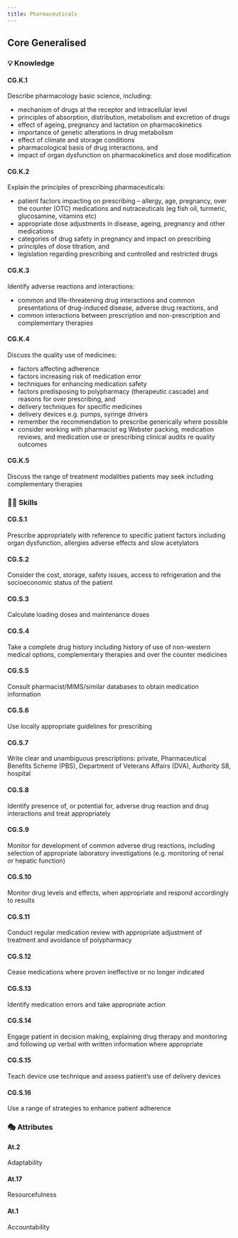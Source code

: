 ```yaml
---
title: Pharmaceuticals
---
```


## Core Generalised

### 💡 Knowledge

#### CG.K.1

Describe pharmacology basic science, including:
- mechanism of drugs at the receptor and intracellular level 
- principles of absorption, distribution, metabolism and excretion of drugs
- effect of ageing, pregnancy and lactation on pharmacokinetics
- importance of genetic alterations in drug metabolism
- effect of climate and storage conditions
- pharmacological basis of drug interactions, and
- impact of organ dysfunction on pharmacokinetics and dose modification

#### CG.K.2

Explain the principles of prescribing pharmaceuticals:
- patient factors impacting on prescribing – allergy, age, pregnancy, over the counter (OTC) medications and nutraceuticals (eg fish oil, turmeric, glucosamine, vitamins etc) 
- appropriate dose adjustments in disease, ageing, pregnancy and other medications
- categories of drug safety in pregnancy and impact on prescribing
- principles of dose titration, and
- legislation regarding prescribing and controlled and restricted drugs

#### CG.K.3

Identify adverse reactions and interactions:
- common and life-threatening drug interactions and common presentations of drug-induced disease, adverse drug reactions, and
- common interactions between prescription and non-prescription and complementary therapies

#### CG.K.4

Discuss the quality use of medicines:
- factors affecting adherence
- factors increasing risk of medication error
- techniques for enhancing medication safety
- factors predisposing to polypharmacy (therapeutic cascade) and reasons for over prescribing, and
- delivery techniques for specific medicines
- delivery devices e.g. pumps, syringe drivers
- remember the recommendation to prescribe generically where possible
- consider working with pharmacist eg Webster packing, medication reviews, and medication use or prescribing clinical audits re quality outcomes

#### CG.K.5

Discuss the range of treatment modalities patients may seek including complementary therapies

### 🤹‍♀️ Skills

#### CG.S.1

Prescribe appropriately with reference to specific patient factors including organ dysfunction, allergies adverse effects and slow acetylators

#### CG.S.2

Consider the cost, storage, safety issues, access to refrigeration and the socioeconomic status of the patient 

#### CG.S.3

Calculate loading doses and maintenance doses 

#### CG.S.4

Take a complete drug history including history of use of non-western medical options, complementary therapies and over the counter medicines 

#### CG.S.5

Consult pharmacist/MIMS/similar databases to obtain medication information 

#### CG.S.6

Use locally appropriate guidelines for prescribing 

#### CG.S.7

Write clear and unambiguous prescriptions: private, Pharmaceutical Benefits Scheme (PBS), Department of Veterans Affairs (DVA), Authority S8, hospital 

#### CG.S.8

Identify presence of, or potential for, adverse drug reaction and drug interactions and treat appropriately 

#### CG.S.9

Monitor for development of common adverse drug reactions, including selection of appropriate laboratory investigations (e.g. monitoring of renal or hepatic function)

#### CG.S.10

Monitor drug levels and effects, when appropriate and respond accordingly to results

#### CG.S.11

Conduct regular medication review with appropriate adjustment of treatment and avoidance of polypharmacy 

#### CG.S.12

Cease medications where proven ineffective or no longer indicated 

#### CG.S.13

Identify medication errors and take appropriate action

#### CG.S.14

Engage patient in decision making, explaining drug therapy and monitoring and following up verbal with written information where appropriate

#### CG.S.15

Teach device use technique and assess patient’s use of delivery devices 

#### CG.S.16

Use a range of strategies to enhance patient adherence

### 🎭 Attributes

#### At.2

Adaptability

#### At.17

Resourcefulness

#### At.1

Accountability
